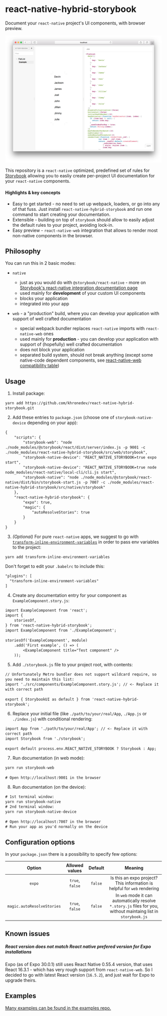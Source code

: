 react-native-hybrid-storybook
=============================

Document your `react-native` project's UI components, with browser preview.

![Example cover screenshot](docs/assets/cover.png?raw=true)

This repository is a `react-native` optimized, predefined set of rules for [Storybook](https://storybook.js.org/) allowing you to easliy create per-project UI documentation for your `react-native` components.

#### Highlights & key concepts

* Easy to get started - no need to set up webpack, loaders, or go into any of that fuss. Just install `react-native-hybrid-storybook` and run one command to start creating your documentation.
* Extensible - building on top of `storybook` should allow to easily adjust the default rules to your project, avoiding lock-in.
* Easy preview - `react-native-web` integration that allows to render most non-native components in the browser.

Philosophy
----------

You can run this in 2 basic modes:
* `native`
  * just as you would do with `@storybook/react-native` - more on [Storybook's react-native integration documentation page](https://github.com/storybooks/storybook/tree/master/app/react-native)
  * used mainly for **development** of your custom UI components
  * blocks your application
  * integrated into your app

* `web` - a "production" build, where you can develop your application with support of well crafted documentation
  * special webpack bundler replaces `react-native` imports with `react-native-web` ones
  * used mainly for **production** - you can develop your application with support of (hopefully) well crafted documentation
  * does not block your application
  * separated build system, should not break anything (except some native-code dependent components, see [react-native-web compatibility table](https://github.com/necolas/react-native-web#compatibility-with-react-native))

Usage
-----

1. Install package:
````
yarn add https://github.com/khronedev/react-native-hybrid-storybook.git
````

2. Add these entries to `package.json` (choose one of `storybook-native-device` depending on your app):
````
{
    "scripts": {
        "storybook-web": "node ./node_modules/@storybook/react/dist/server/index.js -p 9001 -c ./node_modules/react-native-hybrid-storybook/src/web/storybook",
        "storybook-native-device": "REACT_NATIVE_STORYBOOK=true expo start",
        "storybook-native-device": "REACT_NATIVE_STORYBOOK=true node node_modules/react-native/local-cli/cli.js start",
        "storybook-native": "node ./node_modules/@storybook/react-native/dist/bin/storybook-start.js -p 7007 -c ./node_modules/react-native-hybrid-storybook/src/native/storybook"
    },
    "react-native-hybrid-storybook": {
        "expo": true,
        "magic": {
            "autoResolveStories": true
        }
    }
}
````

3. _(Optional)_ For pure `react-native` apps, we suggest to go with [`transform-inline-environment-variables`](https://www.npmjs.com/package/babel-plugin-transform-inline-environment-variables) in order to pass env variables to the project:
````
yarn add transform-inline-environment-variables
````
Don't forget to edit your `.babelrc` to include this:
````
"plugins": [
  "transform-inline-environment-variables"
]
````

4. Create any documentation entry for your component as `ExampleComponent.story.js`:
````
import ExampleComponent from 'react';
import {
    storiesOf,
} from 'react-native-hybrid-storybook';
import ExampleComponent from './ExampleComponent';

storiesOf('ExampleComponent', module)
    .add('First example', () => (
        <ExampleComponent title="Test component" />
    ));
````

5. Add `./storybook.js` file to your project root, with contents:
````
// Unfortunately Metro bundler does not support wildcard require, so you need to maintain this list:
import './src/components/ExampleComponent.story.js'; // <- Replace it with correct path

export { StorybookUI as default } from 'react-native-hybrid-storybook';
````

6. Replace your initial file (like `./path/to/your/real/App`, `./App.js` or `./index.js`) with conditional rendering:
````
import App from './path/to/your/real/App'; // <- Replace it with correct path
import Storybook from './storybook';

export default process.env.REACT_NATIVE_STORYBOOK ? Storybook : App;
````

7. Run documentation (in web mode):
````
yarn run storybook-web

# Open http://localhost:9001 in the browser
````

8. Run documentation (on the device):
````
# 1st terminal window:
yarn run storybook-native
# 2nd terminal window:
yarn run storybook-native-device

# Open http://localhost:7007 in the browser
# Run your app as you'd normally on the device
````

Configuration options
---------------------

In your `package.json` there is a possibility to specify few options:

| Option                        | Allowed values | Default  | Meaning                  |
|:-----------------------------:|:--------------:|:--------:|:------------------------:|
| `expo`                        | `true`, `false` | `false` | Is this an expo project? This information is helpful for `web` rendering |
| `magic.autoResolveStories`    | `true`, `false` | `false` | In `web` mode it can automatically resolve `*.story.js` files for you, without maintaing list in `storybook.js` |

Known issues
------------

##### React version does not match React native prefered version for Expo installations
Expo (as of Expo 30.0.1) still uses React Native 0.55.4 version, that uses React 16.3.1 - which has very rough support from `react-native-web`. So I decided to go with latest React version (`16.5.2`), and just wait for Expo to upgrade theirs.

Examples
--------

[Many examples can be found in the examples repo.](https://github.com/khronedev/react-native-hybrid-storybook)

